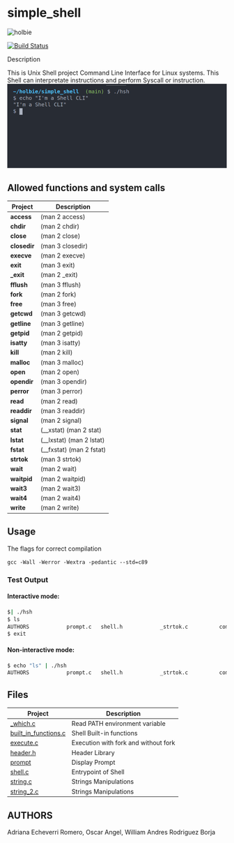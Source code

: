 # simple_shell
<img src="https://blog.holbertonschool.com/wp-content/uploads/2020/04/unnamed-2.png" alt="holbie" width="60" style="">

[![Build Status](https://travis-ci.org/joemccann/dillinger.svg?branch=master)](https://travis-ci.org/joemccann/dillinger)

Description

This is Unix Shell project Command Line Interface for Linux systems. This Shell can interpretate instructions and perform Syscall or instruction.
<img src="./img/shell.png" alt="holbie" >

##  Allowed functions and system calls
| Project      | Description              |
| ------------ | ------------------------ |
| **access**   | (man 2 access)           |
| **chdir**    | (man 2 chdir)            |
| **close**    | (man 2 close)            |
| **closedir** | (man 3 closedir)         |
| **execve**   | (man 2 execve)           |
| **exit**     | (man 3 exit)             |
| **_exit**    | (man 2 _exit)            |
| **fflush**   | (man 3 fflush)           |
| **fork**     | (man 2 fork)             |
| **free**     | (man 3 free)             |
| **getcwd**   | (man 3 getcwd)           |
| **getline**  | (man 3 getline)          |
| **getpid**   | (man 2 getpid)           |
| **isatty**   | (man 3 isatty)           |
| **kill**     | (man 2 kill)             |
| **malloc**   | (man 3 malloc)           |
| **open**     | (man 2 open)             |
| **opendir**  | (man 3 opendir)          |
| **perror**   | (man 3 perror)           |
| **read**     | (man 2 read)             |
| **readdir**  | (man 3 readdir)          |
| **signal**   | (man 2 signal)           |
| **stat**     | (__xstat) (man 2 stat)   |
| **lstat**    | (__lxstat) (man 2 lstat) |
| **fstat**    | (__fxstat) (man 2 fstat) |
| **strtok**   | (man 3 strtok)           |
| **wait**     | (man 2 wait)             |
| **waitpid**  | (man 2 waitpid)          |
| **wait3**    | (man 2 wait3)            |
| **wait4**    | (man 2 wait4)            |
| **write**    | (man 2 write)            |

## Usage

The flags for correct compilation
```
gcc -Wall -Werror -Wextra -pedantic --std=c89
```

### Test Output

#### Interactive mode:
```sh
$| ./hsh
$ ls
AUTHORS            prompt.c   shell.h            _strtok.c          command_execute.c   man_sh  README.md
$ exit
```

#### Non-interactive mode:

```sh
$ echo "ls" | ./hsh
AUTHORS            prompt.c   shell.h            _strtok.c          command_execute.c   man_sh  README.md
```


## Files
| Project                                        | Description                           |
| ---------------------------------------------- | ------------------------------------- |
| [_which.c](./_which.c)                         | Read PATH environment variable        |
| [built_in_functions.c](./built_in_functions.c) | Shell Built-in functions              |
| [execute.c](./execute.c)                       | Execution with fork and without fork  |
| [header.h](./header.h)                         | Header Library                        |
| [prompt](./prompt.c)                           | Display Prompt |
| [shell.c](./shell.c)                           | Entrypoint of Shell |
| [string.c](./shell.string.c)               | Strings Manipulations |
|[string_2.c](./shell.string_2.c)               | Strings Manipulations |

## AUTHORS

Adriana Echeverri Romero, Oscar Angel, William Andres Rodriguez Borja
